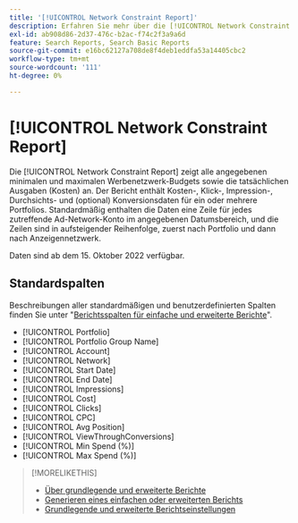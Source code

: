 ```yaml
---
title: '[!UICONTROL Network Constraint Report]'
description: Erfahren Sie mehr über die [!UICONTROL Network Constraint Report].
exl-id: ab908d86-2d37-476c-b2ac-f74c2f3a9a6d
feature: Search Reports, Search Basic Reports
source-git-commit: e16bc62127a708de8f4deb1eddfa53a14405cbc2
workflow-type: tm+mt
source-wordcount: '111'
ht-degree: 0%

---
```


# [!UICONTROL Network Constraint Report]

Die [!UICONTROL Network Constraint Report] zeigt alle angegebenen minimalen und maximalen Werbenetzwerk-Budgets sowie die tatsächlichen Ausgaben (Kosten) an. Der Bericht enthält Kosten-, Klick-, Impression-, Durchsichts- und (optional) Konversionsdaten für ein oder mehrere Portfolios. Standardmäßig enthalten die Daten eine Zeile für jedes zutreffende Ad-Network-Konto im angegebenen Datumsbereich, und die Zeilen sind in aufsteigender Reihenfolge, zuerst nach Portfolio und dann nach Anzeigennetzwerk.

Daten sind ab dem 15. Oktober 2022 verfügbar.<!-- [Later: You can view data for the previous NN days.] -->

## Standardspalten

Beschreibungen aller standardmäßigen und benutzerdefinierten Spalten finden Sie unter &quot;[Berichtsspalten für einfache und erweiterte Berichte](basic-advanced-report-columns.md)&quot;.

* [!UICONTROL Portfolio]
* [!UICONTROL Portfolio Group Name]
* [!UICONTROL Account]
* [!UICONTROL Network]
* [!UICONTROL Start Date]
* [!UICONTROL End Date]
* [!UICONTROL Impressions]
* [!UICONTROL Cost]
* [!UICONTROL Clicks]
* [!UICONTROL CPC]
* [!UICONTROL Avg Position]
* [!UICONTROL ViewThroughConversions]
* [!UICONTROL Min Spend (%)]
* [!UICONTROL Max Spend (%)]

>[!MORELIKETHIS]
>
>* [Über grundlegende und erweiterte Berichte](basic-advanced-report-about.md)
>* [Generieren eines einfachen oder erweiterten Berichts](basic-advanced-report-generate.md)
>* [Grundlegende und erweiterte Berichtseinstellungen](basic-advanced-report-settings.md)
